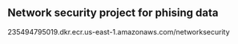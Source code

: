 ## Network security project for phising data
235494795019.dkr.ecr.us-east-1.amazonaws.com/networksecurity 